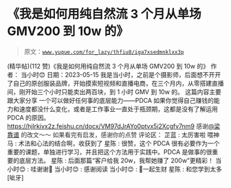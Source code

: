 # 《我是如何用纯自然流 3 个月从单场 GMV200 到 10w 的》

> 原文：[`www.yuque.com/for_lazy/thfiu8/iga7xsedmnklxx3p`](https://www.yuque.com/for_lazy/thfiu8/iga7xsedmnklxx3p)

<ne-h2 id="11490c0e" data-lake-id="11490c0e"><ne-heading-ext><ne-heading-anchor></ne-heading-anchor><ne-heading-fold></ne-heading-fold></ne-heading-ext><ne-heading-content><ne-text id="u3ff9e107">(精华帖)(112 赞)《我是如何用纯自然流 3 个月从单场 GMV200 到 10w 的》</ne-text></ne-heading-content></ne-h2> <ne-p id="uc9131435" data-lake-id="uc9131435"><ne-text id="ud060a314">作者： 当小时😊</ne-text></ne-p> <ne-p id="u81854bac" data-lake-id="u81854bac"><ne-text id="u57f1f577">日期：2023-05-15</ne-text></ne-p> <ne-p id="u9862c70c" data-lake-id="u9862c70c"><ne-text id="uf0c1ddf5">我是当小时，之前是个摄影师，后面想不开开了自己的原创服装品牌，开始摸索短视频和直播电商，</ne-text><ne-text id="u14d29721" ne-bold="true">在三个月内，从零搭建直播间，刚开始三个小时只能卖出两百块，到 1 小时 GMV 到 10w 的。</ne-text></ne-p> <ne-p id="u50ef82ce" data-lake-id="u50ef82ce"><ne-text id="u77f0b3b3" ne-bold="true">这篇内容主要跟大家分享 一个可以做好任何事的底层能力——PDCA</ne-text></ne-p> <ne-p id="u02be0ca1" data-lake-id="u02be0ca1"><ne-text id="u1a2a1966">如果你觉得自己赚钱的能力和速度都没什么变化，或者是工作事业一直处于瓶颈期，这都是没有了解运用 PDCA 的原因。</ne-text></ne-p> <ne-p id="u307433d8" data-lake-id="u307433d8">[<ne-text id="u26daf682">https://hjlrkivx2z.feishu.cn/docx/VM97dJrAYo0ptvx5i2Xcgfv7nm9</ne-text>](https://hjlrkivx2z.feishu.cn/docx/VM97dJrAYo0ptvx5i2Xcgfv7nm9)</ne-p> <ne-p id="u91fdbd3f" data-lake-id="u91fdbd3f"><ne-text id="u17d9a5c9" style="background-color: rgb(255, 255, 255); color: rgb(47, 48, 52);">感谢</ne-text>[<ne-text id="uc5790bb3">@梁靠谱</ne-text>](https://wx.zsxq.com/dweb2/index/footprint/582222485184144) <ne-text id="u4cd3e662" style="background-color: rgb(255, 255, 255); color: rgb(47, 48, 52);">的改文～～</ne-text></ne-p> <ne-p id="u78983737" data-lake-id="u78983737"><ne-text id="u6a5b037c" style="background-color: rgb(255, 255, 255); color: rgb(47, 48, 52);">如果看完有启发，感谢你的点赞</ne-text></ne-p> <ne-hole id="u188b5e77" data-lake-id="u188b5e77"><ne-card data-card-name="hr" data-card-type="block" id="vEgcx" data-event-boundary="card"><ne-p id="uab3fa076" data-lake-id="uab3fa076"><ne-text id="ub86649ca">评论区：</ne-text></ne-p> <ne-p id="u98a98596" data-lake-id="u98a98596"><ne-text id="ufe64785f">芷蓝 : 太厉害啦</ne-text> <ne-text id="u7a37ffad">喂神马 : 术法和心法的结合啊，收获到了</ne-text> <ne-text id="u72cbfa6a">星陈 : 很赞，这个 PDCA 很有必要作为一个重要的课题，单独进行学习，并且把这个方法用于实践中。PDCA 是做事的很重要的底层方法。</ne-text> <ne-text id="u8a0724cd">星陈 : 后面那篇“客户给我 20w，我帮她赚了 200w”更精彩！</ne-text> <ne-text id="u0f32350d">当小时😊 : 哇谢谢🙏</ne-text> <ne-text id="u81925034">当小时😊 : 感谢阅读</ne-text> <ne-text id="udca249d2">当小时😊 : 🤝一起生财</ne-text> <ne-text id="u12b7c0d7">星陈 : 和您学到太多[呲牙]</ne-text></ne-p></ne-card></ne-hole>